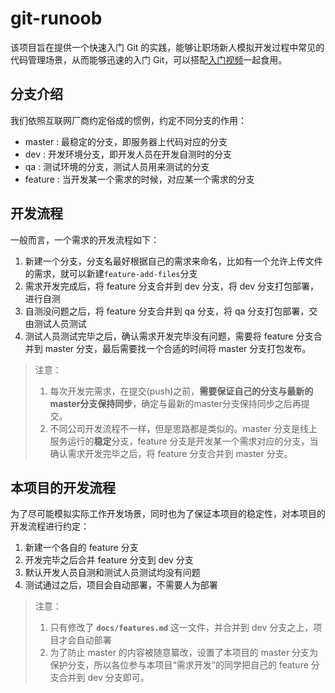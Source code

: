 # git-runoob
该项目旨在提供一个快速入门 Git 的实践，能够让职场新人模拟开发过程中常见的代码管理场景，从而能够迅速的入门 Git，可以搭配[入门视频](https://www.bilibili.com/video/BV1TF411X7wX/)一起食用。

## 分支介绍
我们依照互联网厂商约定俗成的惯例，约定不同分支的作用：

- master : 最稳定的分支，即服务器上代码对应的分支
- dev : 开发环境分支，即开发人员在开发自测时的分支
- qa : 测试环境的分支，测试人员用来测试的分支
- feature : 当开发某一个需求的时候，对应某一个需求的分支

## 开发流程
一般而言，一个需求的开发流程如下：
1. 新建一个分支，分支名最好根据自己的需求来命名，比如有一个允许上传文件的需求，就可以新建`feature-add-files`分支
2. 需求开发完成后，将 feature 分支合并到 dev 分支，将 dev 分支打包部署，进行自测
3. 自测没问题之后，将 feature 分支合并到 qa 分支，将 qa 分支打包部署，交由测试人员测试
4. 测试人员测试完毕之后，确认需求开发完毕没有问题，需要将 feature 分支合并到 master 分支，最后需要找一个合适的时间将 master 分支打包发布。

> 注意：
> 1. 每次开发完需求，在提交(push)之前，**需要保证自己的分支与最新的master分支保持同步**，确定与最新的master分支保持同步之后再提交。
> 2. 不同公司开发流程不一样，但是思路都是类似的。master 分支是线上服务运行的**稳定**分支，feature 分支是开发某一个需求对应的分支，当确认需求开发完毕之后，将 feature 分支合并到 master 分支。

## 本项目的开发流程
为了尽可能模拟实际工作开发场景，同时也为了保证本项目的稳定性，对本项目的开发流程进行约定：
1. 新建一个各自的 feature 分支
2. 开发完毕之后合并 feature 分支到 dev 分支
3. 默认开发人员自测和测试人员测试均没有问题
4. 测试通过之后，项目会自动部署，不需要人为部署

> 注意：
> 1. 只有修改了 **`docs/features.md`** 这一文件，并合并到 dev 分支之上，项目才会自动部署
> 2. 为了防止 master 的内容被随意纂改，设置了本项目的 master 分支为保护分支，所以各位参与本项目“需求开发”的同学把自己的 feature 分支合并到 dev 分支即可。